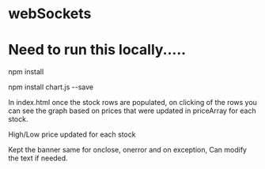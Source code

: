 # webSockets

# Need to run this locally..... 

npm install 

npm install chart.js --save

In index.html once the stock rows are populated, on clicking of the rows you can see the graph based on prices that were updated in priceArray for each stock.

High/Low price updated for each stock

Kept the banner same for onclose, onerror and on exception, Can modify the text if needed.
